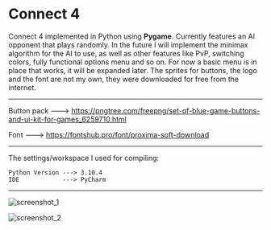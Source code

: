 # Connect 4
 Connect 4 implemented in Python using **Pygame**. Currently features an AI opponent that plays randomly. In the future I will implement the minimax algorithm for the AI to use, as well as other features like PvP, switching colors, fully functional options menu and so on. For now a basic menu is in place that works, it will be expanded later. The sprites for buttons, the logo and the font are not my own, they were downloaded for free from the internet.
 
 --------------------------------
 Button pack ---> https://pngtree.com/freepng/set-of-blue-game-buttons-and-ui-kit-for-games_6259710.html
 
 Font        ---> https://fontshub.pro/font/proxima-soft-download
 
--------------------------------
 The settings/workspace I used for compiling:
  
    Python Version ---> 3.10.4
    IDE            ---> PyCharm
--------------------------------

![screenshot_1](https://user-images.githubusercontent.com/103185975/168714545-63d6178b-59c3-42ba-8836-d801c5e01bd5.PNG)

![screenshot_2](https://user-images.githubusercontent.com/103185975/168714745-88a67d3a-f817-49a3-af44-ea8a605eae49.PNG)

